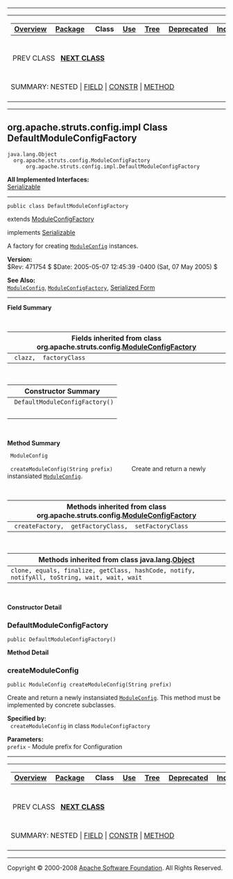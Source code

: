 ------------------------------------------------------------------------

<span id="navbar_top"></span> [](#skip-navbar_top "Skip navigation links")

<table>
<colgroup>
<col width="50%" />
<col width="50%" />
</colgroup>
<tbody>
<tr class="odd">
<td align="left"><span id="navbar_top_firstrow"></span>
<table>
<tbody>
<tr class="odd">
<td align="left"><a href="../../../../../overview-summary.html.md"><strong>Overview</strong></a> </td>
<td align="left"><a href="package-summary.html.md"><strong>Package</strong></a> </td>
<td align="left"> <strong>Class</strong> </td>
<td align="left"><a href="class-use/DefaultModuleConfigFactory.html.md"><strong>Use</strong></a> </td>
<td align="left"><a href="package-tree.html.md"><strong>Tree</strong></a> </td>
<td align="left"><a href="../../../../../deprecated-list.html.md"><strong>Deprecated</strong></a> </td>
<td align="left"><a href="../../../../../index-all.html.md"><strong>Index</strong></a> </td>
<td align="left"><a href="../../../../../help-doc.html.md"><strong>Help</strong></a> </td>
</tr>
</tbody>
</table></td>
<td align="left"></td>
</tr>
<tr class="even">
<td align="left"> PREV CLASS   <a href="../../../../../org/apache/struts/config/impl/ModuleConfigImpl.html.md" title="class in org.apache.struts.config.impl"><strong>NEXT CLASS</strong></a></td>
<td align="left"><a href="../../../../../index.html.md?org/apache/struts/config/impl/DefaultModuleConfigFactory.html"><strong>FRAMES</strong></a>    <a href="DefaultModuleConfigFactory.html"><strong>NO FRAMES</strong></a>    
<a href="../../../../../allclasses-noframe.html.md"><strong>All Classes</strong></a></td>
</tr>
<tr class="odd">
<td align="left">SUMMARY: NESTED | <a href="#fields_inherited_from_class_org.apache.struts.config.ModuleConfigFactory">FIELD</a> | <a href="#constructor_summary">CONSTR</a> | <a href="#method_summary">METHOD</a></td>
<td align="left">DETAIL: FIELD | <a href="#constructor_detail">CONSTR</a> | <a href="#method_detail">METHOD</a></td>
</tr>
</tbody>
</table>

<span id="skip-navbar_top"></span>

------------------------------------------------------------------------

org.apache.struts.config.impl
 Class DefaultModuleConfigFactory
---------------------------------

    java.lang.Object
      org.apache.struts.config.ModuleConfigFactory
          org.apache.struts.config.impl.DefaultModuleConfigFactory

**All Implemented Interfaces:**  
[Serializable](http://java.sun.com/j2se/1.4.2/docs/api/java/io/Serializable.html.md?is-external=true "class or interface in java.io")

------------------------------------------------------------------------

    public class DefaultModuleConfigFactory

extends [ModuleConfigFactory](../../../../../org/apache/struts/config/ModuleConfigFactory.html.md "class in org.apache.struts.config")

implements [Serializable](http://java.sun.com/j2se/1.4.2/docs/api/java/io/Serializable.html.md?is-external=true "class or interface in java.io")

A factory for creating [`ModuleConfig`](../../../../../org/apache/struts/config/ModuleConfig.html.md "interface in org.apache.struts.config") instances.

**Version:**  
$Rev: 471754 $ $Date: 2005-05-07 12:45:39 -0400 (Sat, 07 May 2005) $

**See Also:**  
[`ModuleConfig`](../../../../../org/apache/struts/config/ModuleConfig.html.md "interface in org.apache.struts.config"), [`ModuleConfigFactory`](../../../../../org/apache/struts/config/ModuleConfigFactory.html "class in org.apache.struts.config"), [Serialized Form](../../../../../serialized-form.html#org.apache.struts.config.impl.DefaultModuleConfigFactory)

------------------------------------------------------------------------

<span id="field_summary"></span>

**Field Summary**

 <span id="fields_inherited_from_class_org.apache.struts.config.ModuleConfigFactory"></span>

| **Fields inherited from class org.apache.struts.config.[ModuleConfigFactory](../../../../../org/apache/struts/config/ModuleConfigFactory.html.md "class in org.apache.struts.config")** |
|--------------------------------------------------------------------------------------------------------------------------------------------------------------------------------------|
| ` clazz,  factoryClass`                                                                                                                                                              |

  <span id="constructor_summary"></span>

| **Constructor Summary**         |
|---------------------------------|
| ` DefaultModuleConfigFactory()` 
                                  |

  <span id="method_summary"></span>

**Method Summary**

` ModuleConfig`

` createModuleConfig(String prefix)`
           Create and return a newly instansiated [`ModuleConfig`](../../../../../org/apache/struts/config/ModuleConfig.html.md "interface in org.apache.struts.config").

 <span id="methods_inherited_from_class_org.apache.struts.config.ModuleConfigFactory"></span>

| **Methods inherited from class org.apache.struts.config.[ModuleConfigFactory](../../../../../org/apache/struts/config/ModuleConfigFactory.html.md "class in org.apache.struts.config")** |
|---------------------------------------------------------------------------------------------------------------------------------------------------------------------------------------|
| ` createFactory,  getFactoryClass,  setFactoryClass`                                                                                                                                  |

 <span id="methods_inherited_from_class_java.lang.Object"></span>

| **Methods inherited from class java.lang.[Object](http://java.sun.com/j2se/1.4.2/docs/api/java/lang/Object.html.md?is-external=true "class or interface in java.lang")** |
|-----------------------------------------------------------------------------------------------------------------------------------------------------------------------|
| `clone, equals, finalize, getClass, hashCode, notify, notifyAll, toString, wait, wait, wait`                                                                          |

 

<span id="constructor_detail"></span>

**Constructor Detail**

### DefaultModuleConfigFactory

    public DefaultModuleConfigFactory()

<span id="method_detail"></span>

**Method Detail**

### createModuleConfig

    public ModuleConfig createModuleConfig(String prefix)

Create and return a newly instansiated [`ModuleConfig`](../../../../../org/apache/struts/config/ModuleConfig.html.md "interface in org.apache.struts.config"). This method must be implemented by concrete subclasses.

**Specified by:**  
` createModuleConfig` in class `ModuleConfigFactory`

<!-- -->

**Parameters:**  
`prefix` - Module prefix for Configuration

------------------------------------------------------------------------

<span id="navbar_bottom"></span> [](#skip-navbar_bottom "Skip navigation links")

<table>
<colgroup>
<col width="50%" />
<col width="50%" />
</colgroup>
<tbody>
<tr class="odd">
<td align="left"><span id="navbar_bottom_firstrow"></span>
<table>
<tbody>
<tr class="odd">
<td align="left"><a href="../../../../../overview-summary.html.md"><strong>Overview</strong></a> </td>
<td align="left"><a href="package-summary.html.md"><strong>Package</strong></a> </td>
<td align="left"> <strong>Class</strong> </td>
<td align="left"><a href="class-use/DefaultModuleConfigFactory.html.md"><strong>Use</strong></a> </td>
<td align="left"><a href="package-tree.html.md"><strong>Tree</strong></a> </td>
<td align="left"><a href="../../../../../deprecated-list.html.md"><strong>Deprecated</strong></a> </td>
<td align="left"><a href="../../../../../index-all.html.md"><strong>Index</strong></a> </td>
<td align="left"><a href="../../../../../help-doc.html.md"><strong>Help</strong></a> </td>
</tr>
</tbody>
</table></td>
<td align="left"></td>
</tr>
<tr class="even">
<td align="left"> PREV CLASS   <a href="../../../../../org/apache/struts/config/impl/ModuleConfigImpl.html.md" title="class in org.apache.struts.config.impl"><strong>NEXT CLASS</strong></a></td>
<td align="left"><a href="../../../../../index.html.md?org/apache/struts/config/impl/DefaultModuleConfigFactory.html"><strong>FRAMES</strong></a>    <a href="DefaultModuleConfigFactory.html"><strong>NO FRAMES</strong></a>    
<a href="../../../../../allclasses-noframe.html.md"><strong>All Classes</strong></a></td>
</tr>
<tr class="odd">
<td align="left">SUMMARY: NESTED | <a href="#fields_inherited_from_class_org.apache.struts.config.ModuleConfigFactory">FIELD</a> | <a href="#constructor_summary">CONSTR</a> | <a href="#method_summary">METHOD</a></td>
<td align="left">DETAIL: FIELD | <a href="#constructor_detail">CONSTR</a> | <a href="#method_detail">METHOD</a></td>
</tr>
</tbody>
</table>

<span id="skip-navbar_bottom"></span>

------------------------------------------------------------------------

Copyright © 2000-2008 [Apache Software Foundation](http://www.apache.org/). All Rights Reserved.

